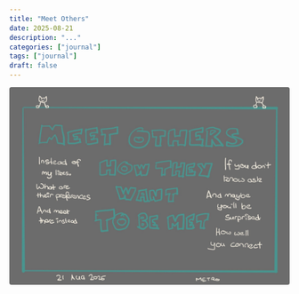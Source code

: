 ```yaml
---
title: "Meet Others"
date: 2025-08-21
description: "..."
categories: ["journal"]
tags: ["journal"]
draft: false
---
```


![Meet Others How they Want to be Met](featured.jpg)